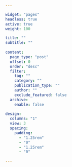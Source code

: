 ```yaml
---

widget: "pages"
headless: true
active: true
weight: 100

title: ""
subtitle: ""
    
content:
  page_type: "post"
  offset: 0
  order: "desc"
  filter:
    tag: ""
    category: ""
    publication_type: ""
    author: ""
    exclude_featured: false
  archive:
    enable: false
  
design:
  columns: "1"
  view: 3
  spacing:
    padding:
      - "1.25rem"
      - "0"
      - "1.25rem"
      - "0"
  
---
```

